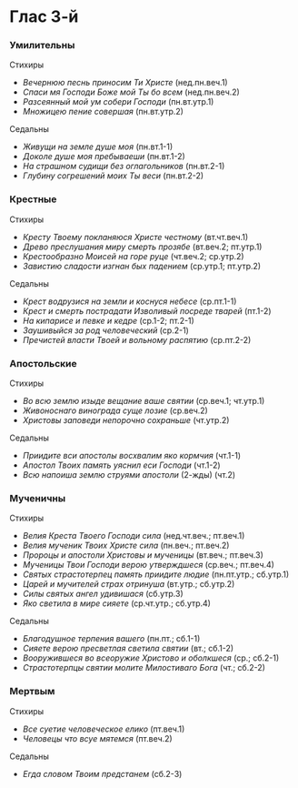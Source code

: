 
# Глас 3-й

### Умилительны

Стихиры

- *Вечернюю песнь приносим Ти Христе* (нед.пн.веч.1)
- *Спаси мя Господи Боже мой Ты бо всем* (нед.пн.веч.2)
- *Разсеянный мой ум собери Господи* (пн.вт.утр.1)
- *Множицею пение совершая* (пн.вт.утр.2)

Седальны

- *Живущи на земле душе моя* (пн.вт.1-1)
- *Доколе душе моя пребываеши* (пн.вт.1-2)
- *На страшном судищи без оглагольников* (пн.вт.2-1)
- *Глубину согрешений моих Ты веси* (пн.вт.2-2)

### Крестные

Стихиры

- *Кресту Твоему покланяюся Христе честному* (вт.чт.веч.1)
- *Древо преслушания миру смерть прозябе* (вт.веч.2; пт.утр.1)
- *Крестообразно Моисей на горе руце* (чт.веч.2; ср.утр.2)
- *Завистию сладости изгнан бых падением* (ср.утр.1; пт.утр.2)

Седальны

- *Крест водрузися на земли и коснуся небесе* (ср.пт.1-1)
- *Крест и смерть пострадати Изволивый посреде тварей* (пт.1-2)
- *На кипарисе и певке и кедре* (ср.1-2; пт.2-1)
- *Заушивыйся за род человеческий* (ср.2-1)
- *Пречистей власти Твоей и вольному распятию* (ср.пт.2-2)

### Апостольские

Стихиры

- *Во всю землю изыде вещание ваше святии* (ср.веч.1; чт.утр.1)
- *Живоноснаго винограда суще лозие* (ср.веч.2)
- *Христовы заповеди непорочно сохраньше* (чт.утр.2)

Седальны

- *Приидите вси апостолы восхвалим яко кормчия* (чт.1-1)
- *Апостол Твоих память уяснил еси Господи* (чт.1-2)
- *Всю напоиша землю струями апостоли* (2-жды) (чт.2)

### Мученичны

Стихиры

- *Велия Креста Твоего Господи сила* (нед.чт.веч.; пт.веч.1)
- *Велия мученик Твоих Христе сила* (пн.веч.; пт.веч.2)
- *Пророцы и апостоли Христовы и мученицы* (вт.веч.; пт.веч.3)
- *Мученицы Твои Господи верою утверждшеся* (ср.веч.; пт.веч.4)
- *Святых страстотерпец память приидите людие* (пн.пт.утр.; сб.утр.1)
- *Царей и мучителей страх отринуша* (вт.утр.; сб.утр.2)
- *Силы святых ангел удивишася* (сб.утр.3)
- *Яко светила в мире сияете* (ср.чт.утр.; сб.утр.4)

Седальны

- *Благодушное терпения вашего* (пн.пт.; сб.1-1)
- *Сияете верою пресветлая светила святии* (вт.; сб.1-2)
- *Вооружившеся во всеоружие Христово и оболкшеся* (ср.; сб.2-1)
- *Страстотерпцы святии молите Милостиваго Бога* (чт.; сб.2-2)

### Мертвым

Стихиры

- *Все суетие человеческое елико* (пт.веч.1)
- *Человецы что всуе мятемся* (пт.веч.2)

Седальны

- *Егда словом Твоим предстанем* (сб.2-3)
